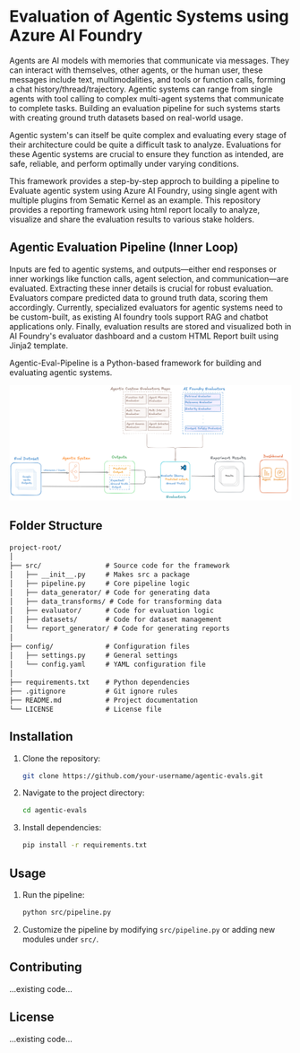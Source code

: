 # Evaluation of Agentic Systems using Azure AI Foundry

Agents are AI models with memories that communicate via messages. They can interact with themselves, other agents, or the human user, these messages include text, multimodalities, and tools or function calls, forming a chat history/thread/trajectory.
Agentic systems can range from single agents with tool calling to complex multi-agent systems that communicate to complete tasks. Building an evaluation pipeline for such systems starts with creating ground truth datasets based on real-world usage. 

Agentic system's can itself be quite complex and evaluating every stage of their architecture could be quite a difficult task to analyze. Evaluations for these Agentic systems are crucial to ensure they function as intended, are safe, reliable, and perform optimally under varying conditions. 

This framework provides a step-by-step approch to building a pipeline to Evaluate agentic system using Azure AI Foundry, using single agent with multiple plugins from Sematic Kernel as an example. This repository provides a reporting framework using html report locally to analyze, visualize and share the evaluation results to various stake holders. 

## Agentic Evaluation Pipeline (Inner Loop)
Inputs are fed to agentic systems, and outputs—either end responses or inner workings like function calls, agent selection, and communication—are evaluated.
Extracting these inner details is crucial for robust evaluation. Evaluators compare predicted data to ground truth data, scoring them accordingly. 
Currently, specialized evaluators for agentic systems need to be custom-built, as existing AI foundry tools support RAG and chatbot applications only. 
Finally, evaluation results are stored and visualized both in AI Foundry's evaluator dashboard and a custom HTML Report built using Jinja2 template. 

Agentic-Eval-Pipeline is a Python-based framework for building and evaluating agentic systems.

![Agentic Evaluation Pipeline](assets/Eval-pipeline.png)

## Folder Structure
```
project-root/
│
├── src/                # Source code for the framework
│   ├── __init__.py     # Makes src a package
│   ├── pipeline.py     # Core pipeline logic
│   ├── data_generator/ # Code for generating data
│   ├── data_transforms/ # Code for transforming data
│   ├── evaluator/      # Code for evaluation logic
│   ├── datasets/       # Code for dataset management
│   └── report_generator/ # Code for generating reports
│
├── config/             # Configuration files
│   ├── settings.py     # General settings
│   └── config.yaml     # YAML configuration file
│
├── requirements.txt    # Python dependencies
├── .gitignore          # Git ignore rules
├── README.md           # Project documentation
└── LICENSE             # License file
```

## Installation
1. Clone the repository:
   ```bash
   git clone https://github.com/your-username/agentic-evals.git
   ```
2. Navigate to the project directory:
   ```bash
   cd agentic-evals
   ```
3. Install dependencies:
   ```bash
   pip install -r requirements.txt
   ```

## Usage
1. Run the pipeline:
   ```bash
   python src/pipeline.py
   ```
2. Customize the pipeline by modifying `src/pipeline.py` or adding new modules under `src/`.

## Contributing
...existing code...

## License
...existing code...